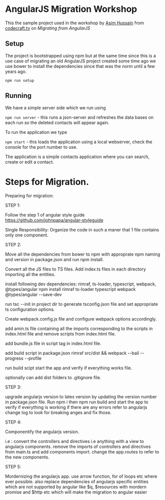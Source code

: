 # AngularJS Migration Workshop

This the sample project used in the workshop by [Asim Hussain](http://twitter.com/jawache) from [codecraft.tv](codecraft.tv) on _Migrating from AngularJS_

## Setup

The project is bootstrapped using npm but at the same time since this is a use case of migrating an old AngularJS project created some time ago we use bower to install the dependencies since that was the norm until a few years ago.

`npm run setup`

## Running

We have a simple server side which we run using 

`npm run server` - this runs a json-server and refreshes the data bases on each run so the deleted contacts will appear again.

To run the application we type

`npm start` - this loads the application using a local webserver, check the console for the port number to use.

The application is a simple contacts application where you can search, create or edit a contact.

# Steps for Migration.

Preparing for migration:

STEP 1:

Follow the step 1 of angular style guide https://github.com/johnpapa/angular-styleguide

Single Responsibility: Organize the code in such a maner that 1 file contains only one component.

STEP 2:

Move all the dependencies from bower to npm with approprate npm naming and version in package.json and run npm install.

Convert all the JS files to TS files.
Add index.ts files in each directory importing all the entities.

install following dev dependencies: rimraf, ts-loader, typescript, webpack, @types/angular
npm install rimraf ts-loader typescript webpack @types/angular --save-dev

run tsc --init in project dir to generate tsconfig.json file and set appropriate ts configuration options.

Create webpack.config.js file and configure webpack options accordingly.

add amin.ts file containing all the imports corresponding to the scripts in index.html file and remove scripts from index.html file.

add bundle.js file in script tag in index.html file.

add build script in package.json rimraf src/dist && webpack --bail --progress --profile

run build scipt start the app and verify if everything works file.

optionally can add dist folders to .gitignore file.

STEP 3:

upgrade angularjs version to lates version by updating the version number in package.json file. Run npm i then npm run build and start the app to verify if everything is working if there are any errors refer to angularjs change log to look for breaking anges and fix those.

STEP 4:

Componentify the angularjs version.

i.e : convert the controllers and directives i.e anything with a view to angularjs components.
remove the imports of controllers and directives from main.ts and add components import.
change the app.routes to refer to the new components.

STEP 5:

Mordernizing the angularjs app.
use arrow function, for of loops etc where ever possible. also replace dependencies of angularjs specific entities which are not supported by angular like $q, $resources with mordern promise and $http etc which will make the migration to angular easier
